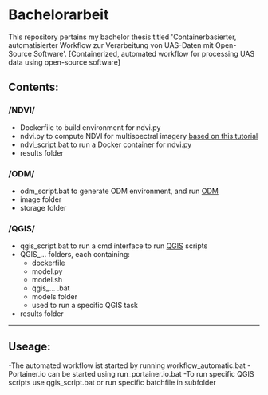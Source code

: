 # Bachelorarbeit
This repository pertains my bachelor thesis titled 'Containerbasierter, automatisierter Workflow zur Verarbeitung 
von UAS-Daten mit Open-Source Software'. [Containerized, automated workflow for processing UAS data using open-source software]

## Contents:

### /NDVI/
- Dockerfile to build environment for ndvi.py
- ndvi.py to compute NDVI for multispectral imagery [based on this tutorial](http://learningzone.rspsoc.org.uk/index.php/Learning-Materials/Python-Scripting/9.4-Calculate-NDVI-using-GDAL)
- ndvi_script.bat to run a Docker container for ndvi.py
- results folder

### /ODM/ 
- odm_script.bat to generate ODM environment, and run [ODM](https://github.com/OpenDroneMap/OpenDroneMap)
- image folder
- storage folder

### /QGIS/
- qgis_script.bat to run a cmd interface to run [QGIS](https://www.qgis.org/de/site/) scripts
- QGIS_... folders, each containing:
  - dockerfile
  - model.py
  - model.sh
  - qgis_... .bat
  - models folder
  - used to run a specific QGIS task
- results folder
------------------------------------------------

## Useage:
-The automated workflow ist started by running workflow_automatic.bat
-Portainer.io can be started using run_portainer.io.bat
-To run specific QGIS scripts use qgis_script.bat or run specific batchfile in subfolder
